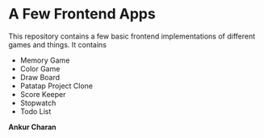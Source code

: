 # A Few Frontend Apps

This repository contains a few basic frontend implementations of different games and things.
It contains
- Memory Game
- Color Game
- Draw Board
- Patatap Project Clone
- Score Keeper
- Stopwatch
- Todo List

**Ankur Charan**